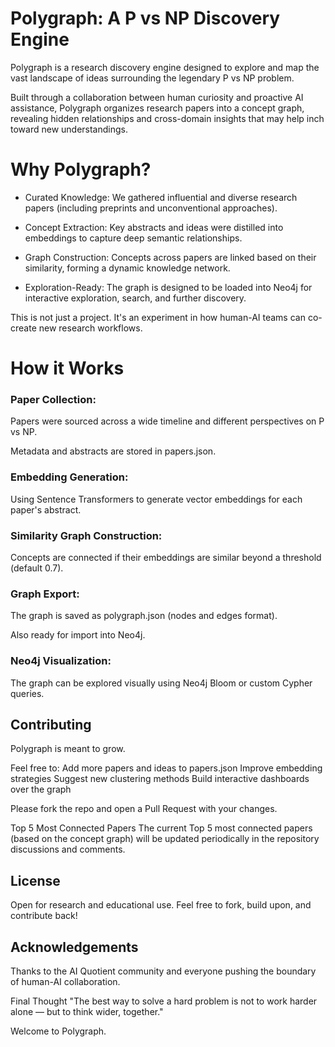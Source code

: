 # Polygraph: A P vs NP Discovery Engine

Polygraph is a research discovery engine designed to explore and map the vast landscape of ideas surrounding the legendary P vs NP problem.

Built through a collaboration between human curiosity and proactive AI assistance, Polygraph organizes research papers into a concept graph, revealing hidden relationships and cross-domain insights that may help inch toward new understandings.

# Why Polygraph?

- Curated Knowledge: We gathered influential and diverse research papers (including preprints and unconventional approaches).

- Concept Extraction: Key abstracts and ideas were distilled into embeddings to capture deep semantic relationships.

- Graph Construction: Concepts across papers are linked based on their similarity, forming a dynamic knowledge network.

- Exploration-Ready: The graph is designed to be loaded into Neo4j for interactive exploration, search, and further discovery.

This is not just a project. It's an experiment in how human-AI teams can co-create new research workflows.

# How it Works

### Paper Collection:

Papers were sourced across a wide timeline and different perspectives on P vs NP.

Metadata and abstracts are stored in papers.json.

### Embedding Generation:

Using Sentence Transformers to generate vector embeddings for each paper's abstract.

### Similarity Graph Construction:

Concepts are connected if their embeddings are similar beyond a threshold (default 0.7).

### Graph Export:

The graph is saved as polygraph.json (nodes and edges format).

Also ready for import into Neo4j.

### Neo4j Visualization:

The graph can be explored visually using Neo4j Bloom or custom Cypher queries.

## Contributing

Polygraph is meant to grow.

Feel free to:
Add more papers and ideas to papers.json
Improve embedding strategies
Suggest new clustering methods
Build interactive dashboards over the graph

Please fork the repo and open a Pull Request with your changes.

Top 5 Most Connected Papers
The current Top 5 most connected papers (based on the concept graph) will be updated periodically in the repository discussions and comments.

## License
Open for research and educational use.
Feel free to fork, build upon, and contribute back!

## Acknowledgements
Thanks to the AI Quotient community and everyone pushing the boundary of human-AI collaboration.

Final Thought
"The best way to solve a hard problem is not to work harder alone — but to think wider, together."

Welcome to Polygraph.
